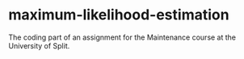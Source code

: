# maximum-likelihood-estimation

The coding part of an assignment for the Maintenance course at the University of Split.
